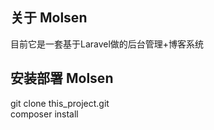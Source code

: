 
## 关于 Molsen

目前它是一套基于Laravel做的后台管理+博客系统

## 安装部署 Molsen

git clone this_project.git\
composer install
